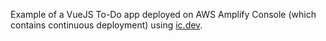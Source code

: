 Example of a VueJS To-Do app deployed on AWS Amplify Console (which contains continuous deployment) using [ic.dev][ic-home].

[ic-home]: https://ic.dev